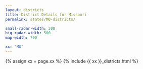 ```yaml
---
layout: districts
title: District Details for Missouri
permalink: states/MO-districts/

small-radar-width: 300
big-radar-width: 500
map-width: 700

xx: "MO"
---
```


{% assign xx = page.xx %}
{% include {{ xx }}_districts.html %}